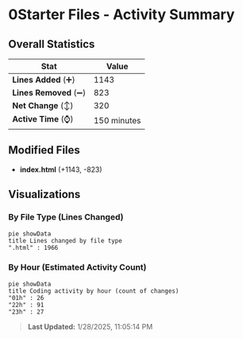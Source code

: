 # 0Starter Files - Activity Summary 

## Overall Statistics

| Stat                   | Value                                                             |
| ---------------------- | ----------------------------------------------------------------- |
| **Lines Added** (➕)   | 1143                                          |
| **Lines Removed** (➖) | 823                                        |
| **Net Change** (↕)    | 320                |
| **Active Time** (⌚)   | 150 minutes |


## Modified Files
- **index.html** (+1143, -823)

## Visualizations

### By File Type (Lines Changed)

```mermaid
pie showData
title Lines changed by file type
".html" : 1966
```

### By Hour (Estimated Activity Count)

```mermaid
pie showData
title Coding activity by hour (count of changes)
"01h" : 26
"22h" : 91
"23h" : 27
```


> **Last Updated:** 1/28/2025, 11:05:14 PM